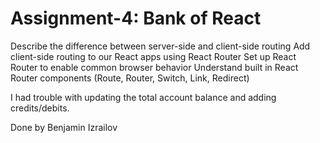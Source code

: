 # Assignment-4: Bank of React

Describe the difference between server-side and client-side routing
Add client-side routing to our React apps using React Router
Set up React Router to enable common browser behavior
Understand built in React Router components (Route, Router, Switch, Link, Redirect)

I had trouble with updating the total account balance and adding credits/debits.

Done by Benjamin Izrailov
